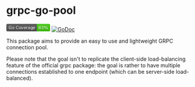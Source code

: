 # grpc-go-pool

![Go Coverage](https://raw.githubusercontent.com/mojotx/grpc-go-pool/master/coverage_badge.png)
[![GoDoc](https://godoc.org/github.com/mojotx/grpc-go-pool?status.svg)](https://godoc.org/github.com/mojotx/grpc-go-pool)

This package aims to provide an easy to use and lightweight GRPC connection pool.

Please note that the goal isn't to replicate the client-side load-balancing feature of the official grpc package: the goal is rather to have multiple connections established to one endpoint (which can be server-side load-balanced).
